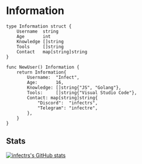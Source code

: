 <h1>Information</h1>

```golang
type Information struct {
	Username  string
	Age       int
	Knowledge []string
	Tools     []string
	Contact   map[string]string
}

func NewUser() Information {
	return Information{
		Username:  "Infect",
		Age:       16,
		Knowledge: []string{"JS", "Golang"},
		Tools:     []string{"Visual Studio Code"},
		Contact: map[string]string{
			"Discord":  "infectrs",
			"Telegram": "infectre",
		},
	}
}
```

<h2>Stats</h2>

[![infectrs's GitHub stats](https://github-readme-stats.vercel.app/api?username=infectrs)](https://github.com/anuraghazra/github-readme-stats)
